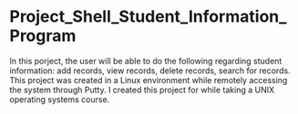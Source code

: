 # Project_Shell_Student_Information_Program
In this porject, the user will be able to do the following regarding student information: add records, view records, delete records, search for records. This project was created in a Linux environment while remotely accessing the system through Putty. I created this project for while taking a UNIX operating systems course.
